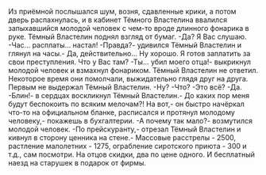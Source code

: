   Из приёмной послышался шум, возня, сдавленные крики, а потом дверь распахнулась, и в кабинет Тёмного Властелина ввалился запыхавшийся молодой человек с чем-то вроде длинного фонарика в руке. Тёмный Властелин поднял взгляд от бумаг.
-Да? Я Вас слушаю.
-Час... расплаты... настал!
-Правда?- удивился Тёмный Властелин и глянул на часы.- Да, действительно... Ну хорошо. Я готов заплатить за свои преступления. Что у Вас там?
-Ты... убил моего отца!- выкрикнул молодой человек и взмахнул фонариком.
Тёмный Властелин не ответил. Некоторое время они помолчали, выжидательно глядя друг на друга. Первым не выдержал Тёмный Властелин.
-Ну?
-Что?
-Это всё?
-Да.
-Блин!- в сердцах воскликнул Тёмный Властелин.- До каких пор меня будут беспокоить по всяким мелочам?! На вот,- он быстро начёркал что-то на официальном бланке, расписался и протянул молодому человеку,- покажешь в бухгалтерии.
-А почему так мало?- возмутился молодой человек.
-По прейскуранту,- отрезал Тёмный Властелин и кивнул в сторону ценника на стене.- Массовые расстрелы - 2500, растление малолетних - 1275, ограбление сиротского приюта - 300 и т.д., сам посмотри. На отцов скидки, два по цене одного. И бесплатный наезд на старушек в подарок от фирмы.      